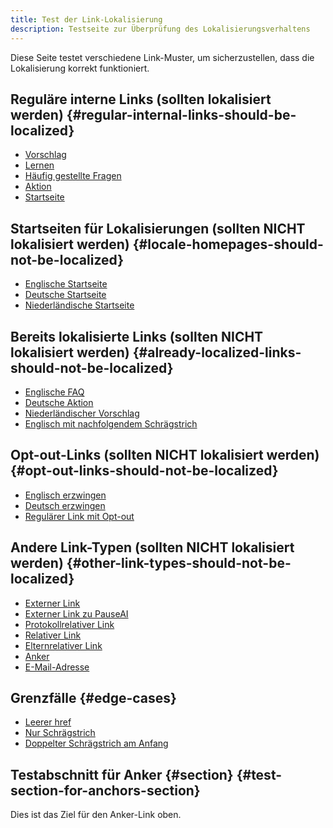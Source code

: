 ```yaml
---
title: Test der Link-Lokalisierung
description: Testseite zur Überprüfung des Lokalisierungsverhaltens
---
```


Diese Seite testet verschiedene Link-Muster, um sicherzustellen, dass die Lokalisierung korrekt funktioniert.

## Reguläre interne Links (sollten lokalisiert werden) {#regular-internal-links-should-be-localized}

- [Vorschlag](/proposal)
- [Lernen](/learn)
- [Häufig gestellte Fragen](/faq)
- [Aktion](/action)
- [Startseite](/)

## Startseiten für Lokalisierungen (sollten NICHT lokalisiert werden) {#locale-homepages-should-not-be-localized}

- [Englische Startseite](/en)
- [Deutsche Startseite](/de)
- [Niederländische Startseite](/nl)

## Bereits lokalisierte Links (sollten NICHT lokalisiert werden) {#already-localized-links-should-not-be-localized}

- [Englische FAQ](/en/faq)
- [Deutsche Aktion](/de/action)
- [Niederländischer Vorschlag](/nl/proposal)
- [Englisch mit nachfolgendem Schrägstrich](/en/)

## Opt-out-Links (sollten NICHT lokalisiert werden) {#opt-out-links-should-not-be-localized}

- [Englisch erzwingen](/en/proposal#no-localize)
- [Deutsch erzwingen](/de/learn#no-localize)
- [Regulärer Link mit Opt-out](/action#no-localize)

## Andere Link-Typen (sollten NICHT lokalisiert werden) {#other-link-types-should-not-be-localized}

- [Externer Link](https://example.com)
- [Externer Link zu PauseAI](https://pauseai.info/proposal)
- [Protokollrelativer Link](//example.com)
- [Relativer Link](./other-page)
- [Elternrelativer Link](../parent-page)
- [Anker](#section) <!-- Ziel nicht lokalisieren, nur Label -->
- [E-Mail-Adresse](mailto:test@example.com)

## Grenzfälle {#edge-cases}

- [Leerer href]()
- [Nur Schrägstrich](/)
- [Doppelter Schrägstrich am Anfang](//not-a-locale)

## Testabschnitt für Anker {#section} {#test-section-for-anchors-section}

Dies ist das Ziel für den Anker-Link oben.